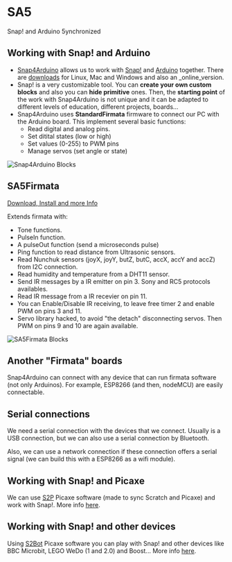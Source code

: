 # SA5
Snap! and Arduino 5ynchronized

## Working with Snap! and Arduino

  - [Snap4Arduino](http://snap4arduino.rocks) allows us to work with [Snap!](http://snap.berkeley.edu/) and [Arduino](https://www.arduino.cc/)  together. There are [downloads](http://snap4arduino.rocks/#download) for Linux, Mac and Windows and also an _online_version.
  - Snap! is a very customizable tool. You can **create your own custom blocks** and also you can **hide primitive** ones. Then, the **starting point** of the work with Snap4Arduino is not unique and it can be adapted to different levels of education, different projects, boards...
  - Snap4Arduino uses **StandardFirmata** firmware to connect our PC with the Arduino board. This implement several basic functions:
    - Read digital and analog pins.
    - Set ditital states (low or high)
    - Set values (0-255) to PWM pins
    - Manage servos (set angle or state)

![Snap4Arduino Blocks](https://github.com/jguille2/SA5/raw/master/images/sa4_blocks.png)

## SA5Firmata

[Download, Install and more Info](https://github.com/jguille2/SA5/blob/master/firmata/SA5Firmata.md)

Extends firmata with:

  - Tone functions.
  - PulseIn function.
  - A pulseOut function (send a microseconds pulse)
  - Ping function to read distance from Ultrasonic sensors.
  - Read Nunchuk sensors (joyX, joyY, butZ, butC, accX, accY and accZ) from I2C connection.
  - Read humidity and temperature from a DHT11 sensor.
  - Send IR messages by a IR emitter on pin 3. Sony and RC5 protocols availables.
  - Read IR message from a IR recevier on pin 11.
  - You can Enable/Disable IR receiving, to leave free timer 2 and enable PWM on pins 3 and 11.
  - Servo library hacked, to avoid "the detach" disconnecting servos. Then PWM on pins 9 and 10 are again available. 

![SA5Firmata Blocks](https://github.com/jguille2/SA5/raw/master/images/sa5firmata_blocks.png)

## Another "Firmata" boards

Snap4Arduino can connect with any device that can run firmata software (not only Arduinos). For example, ESP8266 (and then, nodeMCU) are easily connectable.

## Serial connections

We need a serial connection with the devices that we connect. Usually is a USB connection, but we can also use a serial connection by Bluetooth.

Also, we can use a network connection if these connection offers a serial signal (we can build this with a ESP8266 as a wifi module).

## Working with Snap! and Picaxe

We can use [S2P](http://www.picaxe.com/Software/Third-Party/Scratch/) Picaxe software (made to sync Scratch and Picaxe) and work with Snap!. More info [here](https://github.com/jguille2/SA5/blob/master/Picaxe/README.md).

## Working with Snap! and other devices

Using [S2Bot](http://www.picaxe.com/Teaching/Other-Software/Scratch-Helper-Apps) Picaxe software you can play with Snap! and other devices like BBC Microbit, LEGO WeDo (1 and 2.0) and Boost... More info [here](https://github.com/jguille2/SA5/blob/master/S2Bot).

